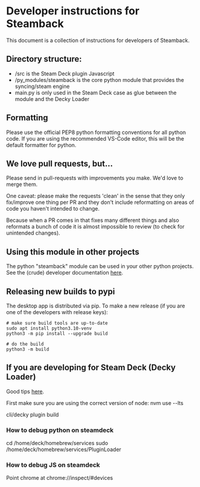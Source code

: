 # Developer instructions for Steamback

This document is a collection of instructions for developers of Steamback.

## Directory structure:

* /src is the Steam Deck plugin Javascript
* /py_modules/steamback is the core python module that provides the syncing/steam engine
* main.py is only used in the Steam Deck case as glue between the module and the Decky Loader

## Formatting

Please use the official PEP8 python formatting conventions for all python code.  If you are using the recommended VS-Code editor, this will be the default formatter for python.

## We love pull requests, but...

Please send in pull-requests with improvements you make.  We'd love to merge them.  

One caveat: please make the requests 'clean' in the sense that they only fix/improve one thing per PR and they don't include reformatting on areas of code you haven't intended to change.

Because when a PR comes in that fixes many different things and also reformats a bunch of code it is almost impossible to review (to check for unintended changes).

## Using this module in other projects

The python "steamback" module can be used in your other python projects.  See the (crude) developer documentation [here](steamback/index.html).

## Releasing new builds to pypi

The desktop app is distributed via pip.  To make a new release (if you are one of the developers with release keys):

```
# make sure build tools are up-to-date
sudo apt install python3.10-venv
python3 -m pip install --upgrade build

# do the build
python3 -m build
```

## If you are developing for Steam Deck (Decky Loader)

Good tips [here](https://wiki.deckbrew.xyz/en/plugin-dev/cef-debugging).

First make sure you are using the correct version of node:
nvm use --lts

cli/decky plugin build

### How to debug python on steamdeck

cd /home/deck/homebrew/services
sudo /home/deck/homebrew/services/PluginLoader

### How to debug JS on steamdeck

Point chrome at chrome://inspect/#devices